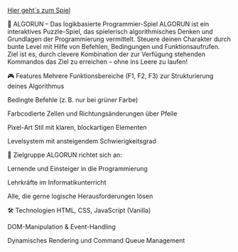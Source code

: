 [Hier geht´s zum Spiel](https://thorstenkreis.github.io/Algorun/)

🧠 ALGORUN – Das logikbasierte Programmier-Spiel
ALGORUN ist ein interaktives Puzzle-Spiel, das spielerisch algorithmisches Denken und Grundlagen der Programmierung vermittelt. Steuere deinen Charakter durch bunte Level mit Hilfe von Befehlen, Bedingungen und Funktionsaufrufen. Ziel ist es, durch clevere Kombination der zur Verfügung stehenden Kommandos das Ziel zu erreichen – ohne ins Leere zu laufen!

🎮 Features
Mehrere Funktionsbereiche (F1, F2, F3) zur Strukturierung deines Algorithmus

Bedingte Befehle (z. B. nur bei grüner Farbe)

Farbcodierte Zellen und Richtungsänderungen über Pfeile

Pixel-Art Stil mit klaren, blockartigen Elementen

Levelsystem mit ansteigendem Schwierigkeitsgrad

🚀 Zielgruppe
ALGORUN richtet sich an:

Lernende und Einsteiger in die Programmierung

Lehrkräfte im Informatikunterricht

Alle, die gerne logische Herausforderungen lösen

🛠️ Technologien
HTML, CSS, JavaScript (Vanilla)

DOM-Manipulation & Event-Handling

Dynamisches Rendering und Command Queue Management
